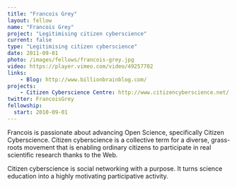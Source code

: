```yaml
---
title: "Francois Grey"
layout: fellow
name: "Francois Grey"
project: "Legitimising citizen cyberscience"
current: false
type: "Legitimising citizen cyberscience"
date: 2011-09-01
photo: /images/fellows/francois-grey.jpg
video: https://player.vimeo.com/video/49257702
links:
    - Blog: http://www.billionbrainblog.com/
projects:
    - Citizen Cyberscience Centre: http://www.citizencyberscience.net/
twitter: FrancoisGrey
fellowship:
  start: 2010-09-01
---
```


Francois is passionate about advancing Open Science, specifically Citizen Cyberscience. Citizen cyberscience is a collective term for a diverse, grass-roots movement that is enabling ordinary citizens to participate in real scientific research thanks to the Web.

Citizen cyberscience is social networking with a purpose. It turns science education into a highly motivating participative activity.
